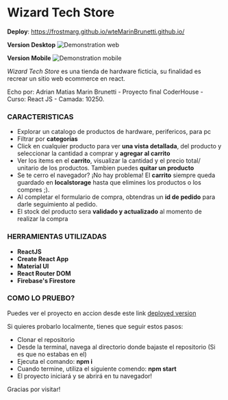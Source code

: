 # Wizard Tech Store

**Deploy**: https://frostmarg.github.io/wteMarinBrunetti.github.io/

**Version Desktop**
![Demonstration web](./src/images/WTSWeb.gif)



**Version Mobile**
![Demonstration mobile](./src/images/WTSMobile.gif)

*Wizard Tech Store* es una tienda de hardware ficticia, su finalidad es recrear un sitio web ecommerce en react. 

Echo por: Adrian Matias Marin Brunetti - Proyecto final CoderHouse - Curso: React JS - Camada: 10250.

### CARACTERISTICAS

- Explorar un catalogo de productos de hardware, perifericos, para pc
- Filtrar por **categorías**
- Click en cualquier producto para ver **una vista detallada**, del producto y seleccionar la cantidad a comprar y **agregar al carrito**
- Ver los items en el **carrito**, visualizar la cantidad y el precio total/ unitario de los productos. Tambien puedes **quitar un producto** 
- Se te cerro el navegador? ¡No hay problema! El **carrito** siempre queda guardado en **localstorage** hasta que elimines los productos o los compres ;). 
- Al completar el formulario de compra, obtendras un **id de pedido** para darle seguimiento al pedido.
- El stock del producto sera **validado y actualizado** al momento de realizar la compra

### HERRAMIENTAS UTILIZADAS 

- **ReactJS**
- **Create React App**
- **Material UI** 
- **React Router DOM** 
- **Firebase's Firestore**

### COMO LO PRUEBO?

Puedes ver el proyecto en accion desde este link [deployed version](https://frostmarg.github.io/wteMarinBrunetti.github.io/)

Si quieres probarlo localmente, tienes que seguir estos pasos: 

- Clonar el repositorio
- Desde la terminal, navega al directorio donde bajaste el repositorio (Si es que no estabas en el)
- Ejecuta el comando: **npm i**
- Cuando termine, utiliza el siguiente comendo: **npm start**
- El proyecto iniciará y se abrirá en tu navegador!

Gracias por visitar! 

